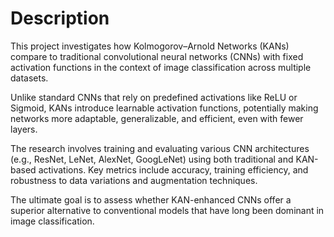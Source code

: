 # Description

This project investigates how Kolmogorov–Arnold Networks (KANs) compare to traditional convolutional neural networks (CNNs) with fixed activation functions in the context of image classification across multiple datasets.

Unlike standard CNNs that rely on predefined activations like ReLU or Sigmoid, KANs introduce learnable activation functions, potentially making networks more adaptable, generalizable, and efficient, even with fewer layers.

The research involves training and evaluating various CNN architectures (e.g., ResNet, LeNet, AlexNet, GoogLeNet) using both traditional and KAN-based activations. Key metrics include accuracy, training efficiency, and robustness to data variations and augmentation techniques.

The ultimate goal is to assess whether KAN-enhanced CNNs offer a superior alternative to conventional models that have long been dominant in image classification.
